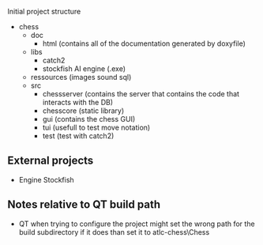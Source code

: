 Initial project structure 

 - chess
     - doc
		- html (contains all of the documentation generated by doxyfile)
     - libs
         - catch2
         - stockfish AI engine (.exe)
    - ressources (images sound sql)
    - src
         - chessserver (contains the server that contains the code that interacts with the DB)
		 - chesscore (static library)
         - gui (contains the chess GUI)
         - tui (usefull to test move notation)
         - test (test with catch2)
## External projects
- Engine Stockfish

## Notes relative to QT build path
- QT when trying to configure the project might set the wrong path for the build 
subdirectory if it does than set it to atlc-chess\Chess 
    
